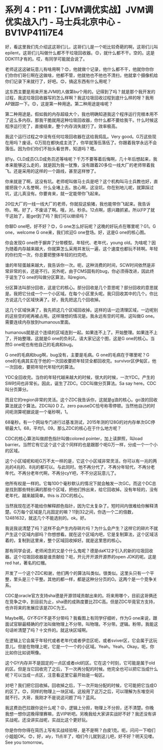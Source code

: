 # 系列 4：P11：【JVM调优实战】JVM调优实战入门 - 马士兵北京中心 - BV1VP411i7E4

好，看这里我们先介绍这这哥们儿，这哥们儿是一个呃比较奇葩的啊，这哥们儿叫epilent，这哥们儿叫做什么都不干垃圾回收器。😊，就什么都不干。空的。这是DDK111才有的。哎，有同学可能就会说了。

老师这这这破玩意儿有啥用啊？😊，他就做个记录，他什么都不干，他就你你你们你你们哥仨啊在这做啥，他都不管，他就他也不他也不清扫，他就拿个摄像机给你们记录下来就行了，好吧。😊，搞这东西有什么用呢？

这东西主要是用来开发JVM的人做第bu个用的。记得到了吗？就是那个我开发的过程，我这垃圾回收器写的怎么样啊？我这垃圾回收过程到底什么样的呀？我用AP跟踪一下。😊，这是第一种用途。第二种用途是啥呢？

第二种用途是。假如我的内存超级大个，我也明确知道我这个程序运行完根本用不了这么多内存。那我干脆就用这种垃圾回收器，你什么都不要给我干。什么时候这程序运行完了，直接结束，整个内存消失就行了。效率极高。

我这个运行过程之中没有任何垃圾回收器在这给我捣乱。Very good。G万这些现在用吗？废话，G万现在都快成主流了，你早就落伍落伍了。你跟着我学永远不会落伍。因为你们你们不抬头看世界，知道吗？嗯。

好ly。CLD成员CLD成务员还等啥呢？千万不要等着后悔啊，几十年后想起来，我本来能够这么走的，就是因为我一犹豫，没有跟着20多位一线大厂的老师带着我飞。还是采用的这样的一个路线，甚至这样惨了。

你来就是了啊，这没有坑。老师呢叫做马士兵是吧？这个机构叫马士兵教也好，直接把我个人名誉啊，什么全堵上去。放心啊，这没坑，你在别地儿呢，就算踩过坑，这儿真没有。你要肯来，就一定能带你飞起来。

20位大厂的一线一线大厂的老师，你就投这偷猪，我也能带你飞起来。我告诉你。啊。好了，不废话了啊。哦，对。秒杀。12点啊，感兴趣抓紧。所以FP了就干这始了，能get到了吗？我们可以继续吗？

你聊D one吧，好不好？😊，G one怎么好玩呢？这晚的好玩点在哪里呢？G1。G one，welcome G one来，我们欢迎G one登场。好，这是G one的核心图。

你会发现G one终于摒弃了分带模型。年轻代、老年代，young old。为啥呢？因为随着内存越来越大，你就算怎么采用并发玩一遍，这个速度也都玩不转啊。年轻的你扫完一次，你总要把整体年轻的扫完吧。

谁的年轻蛋越来越大，我告诉你一次。呃，这种消费的时间，SCW时间依然是非常非常的长，还是不行。另外呢，由于CMS固有的bug，你必须得改进，因此终于诞生了G one的叫做分区算法，叫region。

分区算法叫部分回收，这是它的核心。部分回收是几个意思呢？部分回收的意思就是。我把它分成一个一个小区域。在每个小区里头呢。我只回收其中的几个。你比方说这几个区域快满了。好，我先把这几个回收掉。

这几个区域快满了，我先把这几个区域回收掉。这样的话一边清理区域，一边呢别的这些空的呢再被占用。这样理想的情况是。我永远有空的可用。这叫做G one。需要连续内存放到humanous里面。

humanous就是这个连续的区域连到一起。如果连不上了。开始整理。如果连不上了，开始整理。这就是G one的负利Z。请大家记这个图，这是G one的核心。当然G one呢也有他自己的毛病和bug。

G one的毛病和bug啊，bug没有，主要是毛病。G one的毛病在于哪里呢？G one的毛病其实在于他的一次回收要把年轻贷全都回收完。survivor区伊甸区，他一次回收，要把年轻代年轻代的算法。

YDC全回收完。当你的年轻代越来越大的时候，很大的时候，一次YDC。产生的SW时间也非常长。因此，诞生了ZDC。CDC叫做分页算法。Sa say here。CDC叫分页算分。

而且它的region非常的灵活。这个ZDC我告诉你，这就是g浪的核心。go浪的回收算法就这个算法。ZDC叫0 D Z。zero pauseDC恰号称零停顿。当然他自己的时间呃测算呢据说是一个毫秒啊，1。

68毫秒。有一个网站专门进行过基准测试，2015年测的128G的对内存单次GC停顿最大1。68，平均1。09。那么ZDC的核心在于什么地方呢？

CDC的核心算法叫做颜色指针叫做colored pointer，加上读屏照，叫load barrier。当然它有它这个这个这个同样的也是跟那个呃G万一样，分成一个一个小的区域。

这个小区域呢和呃G万不太一样的是，它这个小区域非常灵活，你可以有一兆的两兆的4兆的、8兆的都可以。与此同时。他不再分代了，不再分年轻代，不再分老年代。不再分老年代啊，不再分cyY吧，不不分这玩意儿了。

他所有权是一样的。它每100个毫秒默认的情况下就会触发一次GC。而这个DC总是找到那些特别满的那些个区域，把他们拎出来，给它回收掉。没有年轻的，没有老年代，越来越简单。this is ZDC的核心。

当然我现在还不能给你解释颜色指针，因为它太复杂了。短时间内很难给你解释清楚。G万每个区域是几兆固定的嘛？11到32之间，你选一个二的倍数，12481632，就这几个不能选别的。ok。好。

我说我说清楚了吗？这样不会产生内存碎片吗？为什么会产生？这样它的碎片不就产生这个区域内部吗？你想想看。就在这个区域内吧，它是复制算法，这个区域活着的，复制到这里来，整个区域回收掉好。就是这里思的核心。

那有同学会说，老师闲念的又是个什么鬼呢？德是daK12才引入的新的垃圾回收器。这个垃圾回收器是谁贡献给？呃，开元开开源开源界的open JDK的呢。这是red hat，著名的红帽。

开发了一个这个ZDC和谢，他们两个的算法叫类似。很类似。这里头只有一个平整，里头是三个平整。其他的都一样，都是这种分分页的O。这两个是一个竞争关系。

CDC是oracle官方支持sha德是开源领域贡献出来的。将来用哪个，目前这哥俩还在竞争之中，到目前为止，sha德的成熟度要比ZDC高。但是ZDC毕竟官方支持，也许将来的发展应该是ZDC为王。

Maybe啊。GY不GY不是不分带吗？我看图上有同学仔细听，作为G one来说，跟面试官聊最精确的疗法叫做物理上不分带。叫物理。不分带。逻辑。粉带。我能这句话听清楚了吗？十文件的。就这块区域啊。

在逻辑上它会属于年轻代或者老年代或者伊恋区呃，或者sviver区，它会属于这玩意儿。但是在物理上呢，它是一个一个的小区域。Yeah。Yeah。Okay。呃，你比如你比如说啊像。

这个GY内存并不是固定的一点区或者old的区。它在这个时刻，它可能是属于old的区。但是当它回收完了之后，下一次再分配的时候。他完全也可以把它当成什么呢？可以当成一点区，注意看这里它最开始是一甸区。

对吧？我们把它回收掉。回收掉之后，下一次开始分配的时候，它可能把它当成O的区了。😊，同样的物理上一块区域。这般用了这万之后，可以理解为东堆空间就不行。大哥，我刚才不是说这问题了吗？蓝风。

我这费劲巴拉跟你说什么呢？😡，逻辑上分担，物理上不分担，还不清楚。你晚我想一想你这晚得理赛嘛，去VIP听吧。另晚我给大家讲实战好不好？我还没有讲实战呢。还没讲实战呢，实战比这个更好玩。

你是你你你得在简历上写有实战经验呀，是不是啊？白皮1克。呃，问问一下咱们小姐姐OK。😊，好，aly，11点半了，咱们今儿就到这儿吧，好不好？明天见喽。See you tomorrow。

